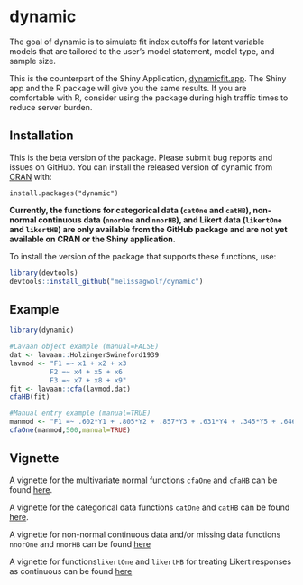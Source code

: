 
<!-- README.md is generated from README.Rmd. Please edit that file -->

# dynamic

<!-- badges: start -->
<!-- badges: end -->

The goal of dynamic is to simulate fit index cutoffs for latent variable
models that are tailored to the user’s model statement, model type, and
sample size.

This is the counterpart of the Shiny Application,
<a href="https://dynamicfit.app/connect/"
target="_parent">dynamicfit.app</a>. The Shiny app and the R package
will give you the same results. If you are comfortable with R, consider
using the package during high traffic times to reduce server burden.

## Installation

This is the beta version of the package. Please submit bug reports and
issues on GitHub. You can install the released version of dynamic from
[CRAN](https://CRAN.R-project.org) with:

`install.packages("dynamic")`

**Currently, the functions for categorical data (`catOne` and `catHB`),
non-normal continuous data (`nnorOne` and `nnorHB`), and Likert data
(`likertOne` and `likertHB`) are only available from the GitHub package
and are not yet available on CRAN or the Shiny application.**

To install the version of the package that supports these functions,
use:

``` r
library(devtools)
devtools::install_github("melissagwolf/dynamic")
```

## Example

``` r
library(dynamic)

#Lavaan object example (manual=FALSE)
dat <- lavaan::HolzingerSwineford1939
lavmod <- "F1 =~ x1 + x2 + x3
          F2 =~ x4 + x5 + x6
          F3 =~ x7 + x8 + x9"
fit <- lavaan::cfa(lavmod,dat)
cfaHB(fit)

#Manual entry example (manual=TRUE)
manmod <- "F1 =~ .602*Y1 + .805*Y2 + .857*Y3 + .631*Y4 + .345*Y5 + .646*Y6"
cfaOne(manmod,500,manual=TRUE)
```

## Vignette

A vignette for the multivariate normal functions `cfaOne` and `cfaHB`
can be found [here](https://rpubs.com/melissagwolf/847463).

A vignette for the categorical data functions `catOne` and `catHB` can
be found [here](https://rpubs.com/dmcneish/1025400).

A vignette for non-normal continuous data and/or missing data functions
`nnorOne` and `nnorHB` can be found
[here](https://rpubs.com/dmcneish/1033222)

A vignette for functions`likertOne` and `likertHB` for treating Likert
responses as continuous can be found
[here](https://rpubs.com/dmcneish/1062525)
